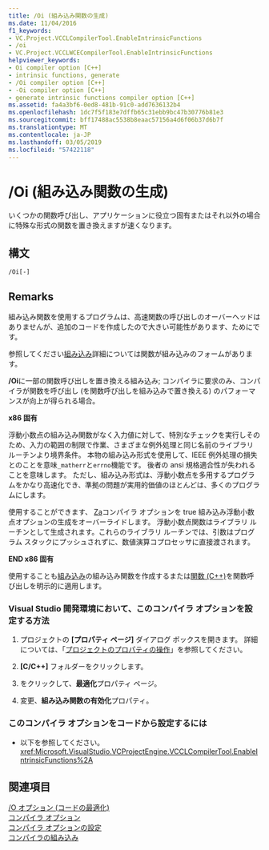 ```yaml
---
title: /Oi (組み込み関数の生成)
ms.date: 11/04/2016
f1_keywords:
- VC.Project.VCCLCompilerTool.EnableIntrinsicFunctions
- /oi
- VC.Project.VCCLWCECompilerTool.EnableIntrinsicFunctions
helpviewer_keywords:
- Oi compiler option [C++]
- intrinsic functions, generate
- /Oi compiler option [C++]
- -Oi compiler option [C++]
- generate intrinsic functions compiler option [C++]
ms.assetid: fa4a3bf6-0ed8-481b-91c0-add7636132b4
ms.openlocfilehash: 1dc7f5f183e7dffb65c31ebb9bc47b30776b81e3
ms.sourcegitcommit: bff17488ac5538b8eaac57156a4d6f06b37d6b7f
ms.translationtype: MT
ms.contentlocale: ja-JP
ms.lasthandoff: 03/05/2019
ms.locfileid: "57422118"
---
```

# <a name="oi-generate-intrinsic-functions"></a>/Oi (組み込み関数の生成)

いくつかの関数呼び出し、アプリケーションに役立つ固有またはそれ以外の場合に特殊な形式の関数を置き換えますが速くなります。

## <a name="syntax"></a>構文

```
/Oi[-]
```

## <a name="remarks"></a>Remarks

組み込み関数を使用するプログラムは、高速関数の呼び出しのオーバーヘッドはありませんが、追加のコードを作成したので大きい可能性があります、ためにです。

参照してください[組み込み](../../preprocessor/intrinsic.md)詳細については関数が組み込みのフォームがあります。

**/Oi**に一部の関数呼び出しを置き換える組み込み; コンパイラに要求のみ、コンパイラが関数を呼び出し (を関数呼び出しを組み込みで置き換える) のパフォーマンスが向上が得られる場合。

**x86 固有**

浮動小数点の組み込み関数がなく入力値に対して、特別なチェックを実行しそのため、入力の範囲の制限で作業、さまざまな例外処理と同じ名前のライブラリ ルーチンより境界条件。 本物の組み込み形式を使用して、IEEE 例外処理の損失とのことを意味`_matherr`と`errno`機能です。 後者の ansi 規格適合性が失われることを意味します。 ただし、組み込み形式は、浮動小数点を多用するプログラムをかなり高速化でき、準拠の問題が実用的価値のほとんどは、多くのプログラムにします。

使用することができます、 [Za](../../build/reference/za-ze-disable-language-extensions.md)コンパイラ オプションを true 組み込み浮動小数点オプションの生成をオーバーライドします。 浮動小数点関数はライブラリ ルーチンとして生成されます。これらのライブラリ ルーチンでは、引数はプログラム スタックにプッシュされずに、数値演算コプロセッサに直接渡されます。

**END x86 固有**

使用することも[組み込み](../../preprocessor/intrinsic.md)の組み込み関数を作成するまたは[関数 (C++)](../../preprocessor/function-c-cpp.md)を関数呼び出しを明示的に適用します。

### <a name="to-set-this-compiler-option-in-the-visual-studio-development-environment"></a>Visual Studio 開発環境において、このコンパイラ オプションを設定する方法

1. プロジェクトの **[プロパティ ページ]** ダイアログ ボックスを開きます。 詳細については、「[プロジェクトのプロパティの操作](../../ide/working-with-project-properties.md)」を参照してください。

1. **[C/C++]** フォルダーをクリックします。

1. をクリックして、**最適化**プロパティ ページ。

1. 変更、**組み込み関数の有効化**プロパティ。

### <a name="to-set-this-compiler-option-programmatically"></a>このコンパイラ オプションをコードから設定するには

- 以下を参照してください。<xref:Microsoft.VisualStudio.VCProjectEngine.VCCLCompilerTool.EnableIntrinsicFunctions%2A>

## <a name="see-also"></a>関連項目

[/O オプション (コードの最適化)](../../build/reference/o-options-optimize-code.md)<br/>
[コンパイラ オプション](../../build/reference/compiler-options.md)<br/>
[コンパイラ オプションの設定](../../build/reference/setting-compiler-options.md)<br/>
[コンパイラの組み込み](../../intrinsics/compiler-intrinsics.md)
